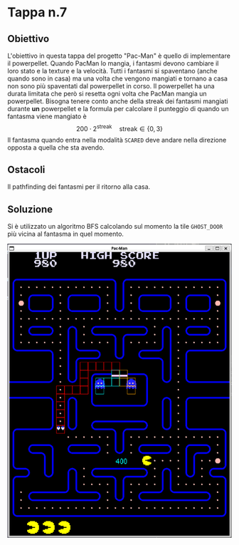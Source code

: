 # Tappa n.7
## Obiettivo
L'obiettivo in questa tappa del progetto "Pac-Man" è quello di implementare il powerpellet. Quando PacMan lo mangia, i fantasmi devono cambiare il loro stato e la texture e la velocità. Tutti i fantasmi si spaventano (anche quando sono in casa) ma una volta che vengono mangiati e tornano a casa non sono più spaventati dal powerpellet in corso. Il powerpellet ha una durata limitata che però si resetta ogni volta che PacMan mangia un powerpellet. Bisogna tenere conto anche della streak dei fantasmi mangiati durante **un** powerpellet e la formula per calcolare il punteggio di quando un fantasma viene mangiato è $$200\cdot 2^{\text{streak}} \quad \text{streak}\in\{0,3\}$$
Il fantasma quando entra nella modalità ``SCARED`` deve andare nella direzione opposta a quella che sta avendo. 
## Ostacoli
Il pathfinding dei fantasmi per il ritorno alla casa.
## Soluzione
Si è utilizzato un algoritmo BFS calcolando sul momento la tile `GHOST_DOOR` più vicina al fantasma in quel momento.

![demo](demo.png)